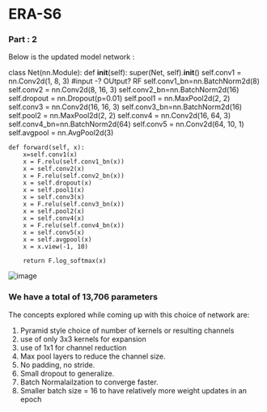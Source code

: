 # ERA-S6


### Part : 2

Below is the updated model network :

class Net(nn.Module):
    def __init__(self):
        super(Net, self).__init__()
        self.conv1 = nn.Conv2d(1, 8, 3) #input -? OUtput? RF
        self.conv1_bn=nn.BatchNorm2d(8)
        self.conv2 = nn.Conv2d(8, 16, 3)
        self.conv2_bn=nn.BatchNorm2d(16)
        self.dropout = nn.Dropout(p=0.01)
        self.pool1 = nn.MaxPool2d(2, 2)
        self.conv3 = nn.Conv2d(16, 16, 3)
        self.conv3_bn=nn.BatchNorm2d(16)
        self.pool2 = nn.MaxPool2d(2, 2)
        self.conv4 = nn.Conv2d(16, 64, 3)
        self.conv4_bn=nn.BatchNorm2d(64)
        self.conv5 = nn.Conv2d(64, 10, 1)
        self.avgpool = nn.AvgPool2d(3)

    def forward(self, x):
        x=self.conv1(x)
        x = F.relu(self.conv1_bn(x))
        x = self.conv2(x)
        x = F.relu(self.conv2_bn(x))
        x = self.dropout(x)
        x = self.pool1(x)
        x = self.conv3(x)
        x = F.relu(self.conv3_bn(x))
        x = self.pool2(x)
        x = self.conv4(x)
        x = F.relu(self.conv4_bn(x))
        x = self.conv5(x)
        x = self.avgpool(x)
        x = x.view(-1, 10)

        return F.log_softmax(x)

![image](https://github.com/amitdoda1983/ERA-S6/assets/37932202/51fdf470-af9a-4dfa-b36c-c5cff441854b)

### We have a total of 13,706 parameters

The concepts explored while coming up with this choice of network are:

1. Pyramid style choice of number of kernels or resulting channels
2. use of only 3x3 kernels for expansion
3. use of 1x1 for channel reduction
4. Max pool layers to reduce the channel size.
5. No padding, no stride.
6. Small dropout to generalize.
7. Batch Normalailzation to converge faster.
8. Smaller batch size = 16 to have relatively more weight updates in an epoch


